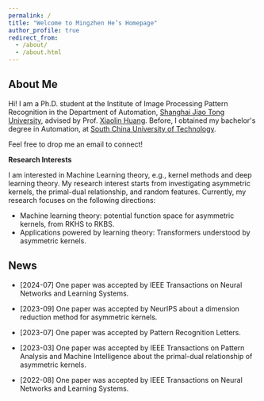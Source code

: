 ```yaml
---
permalink: /
title: "Welcome to Mingzhen He’s Homepage"
author_profile: true
redirect_from: 
  - /about/
  - /about.html
---
```

**About Me**
------
Hi! I am a Ph.D. student at the Institute of Image Processing Pattern Recognition in the Department of Automation, [Shanghai Jiao Tong University](https://en.sjtu.edu.cn/), advised by Prof. [Xiaolin Huang](http://www.pami.sjtu.edu.cn/en/xiaolin). Before, I obtained my bachelor's degree in Automation, at [South China University of Technology](https://www.scut.edu.cn/en/).

Feel free to drop me an email to connect!

**Research Interests**

I am interested in Machine Learning theory, e.g., kernel methods and deep learning theory.
My research interest starts from investigating asymmetric kernels, the primal-dual relationship, and random features. 
Currently, my research focuses on the following directions:
- Machine learning theory: potential function space for asymmetric kernels, from RKHS to RKBS.
- Applications powered by learning theory: Transformers understood by asymmetric kernels.

**News**
------
* [2024-07] One paper was accepted by IEEE Transactions on Neural Networks and Learning Systems.
  
* [2023-09] One paper was accepted by NeurIPS about a dimension reduction method for asymmetric kernels.
  
* [2023-07] One paper was accepted by Pattern Recognition Letters.
  
* [2023-03] One paper was accepted by IEEE Transactions on Pattern Analysis and Machine Intelligence about the primal-dual relationship of asymmetric kernels.
  
* [2022-08] One paper was accepted by IEEE Transactions on Neural Networks and Learning Systems.
